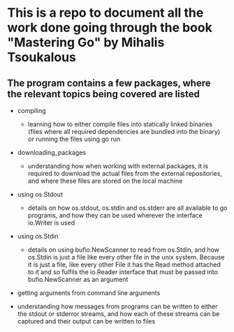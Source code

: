 # This is a repo to document all the work done going through the book "Mastering Go" by Mihalis Tsoukalous

## The program contains a few packages, where the relevant topics being covered are listed

- compiling
    - learning how to either compile files into statically linked binaries (files where all required dependencies are bundled into the binary) or running the files using go run

- downloading_packages
    - understanding how when working with external packages, it is required to download the actual files from the external repositories, and where these files are stored on the local machine

- using os.Stdout
    - details on how os.stdout, os.stdin and os.stderr are all available to go programs, and how they can be used wherever the interface io.Writer is used

- using os.Stdin
    - details on using bufio.NewScanner to read from os.Stdin, and how os.Stdin is just a file like every other file in the unix system. Because it is just a file, like every other File it has the Read method attached to it and so fulfils the io.Reader interface that must be passed into bufio.NewScanner as an argument

- getting arguments from command line arguments

- understanding how messages from programs can be written to either the stdout or stderror streams, and how each of these streams can be captured and their output can be written to files